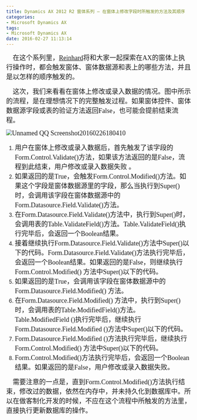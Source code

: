 ```yaml
---
title: Dynamics AX 2012 R2 窗体系列 – 在窗体上修改字段时所触发的方法及其顺序
categories:
- Microsoft Dynamics AX
tags:
- Microsoft Dynamics AX
date: 2016-02-27 11:13:14
---
```


<span style="font-family: '微软雅黑 Light'; font-size: large;">    在这个系列里，[Reinhard](http://reinhardhsu.com)将和大家一起探索在AX的窗体上执行操作时，都会触发窗体、窗体数据源和表上的哪些方法，并且是以怎样的顺序触发的。</span>

<span style="font-family: '微软雅黑 Light'; font-size: large;">    这次，我们来看看在窗体上修改或录入数据的情况。图中所示的流程，是在理想情况下的完整触发过程。如果窗体控件、窗体数据源字段或表的验证方法返回False，也可能会提前结束流程。</span><span id="more-583"></span>

<span style="font-family: '微软雅黑 Light'; font-size: large;">![Unnamed QQ Screenshot20160226180410](http://reinhardhsu.com/wp-content/uploads/2016/02/Unnamed-QQ-Screenshot20160226180410.jpg "Unnamed QQ Screenshot20160226180410")</span>

1.  <span style="font-family: '微软雅黑 Light'; font-size: large;">用户在窗体上修改或录入数据后，首先触发了该字段的Form.Control.Validate()方法，如果该方法返回的是False，流程到此结束，用户修改或录入数据失败 。</span>
2.  <span style="font-family: '微软雅黑 Light'; font-size: large;">如果返回的是True，会触发Form.Control.Modified()方法。如果这个字段是窗体数据源里的字段，那么当执行到Super()时，会调用该字段在窗体数据源中的Form.Datasource.Field.Validate()方法。</span>
3.  <span style="font-family: '微软雅黑 Light'; font-size: large;">在Form.Datasource.Field.Validate()方法中，执行到Super()时，会调用表的Table.ValidateField()方法。Table.ValidateField()执行完毕后，会返回一个Boolean结果。</span>
4.  <span style="font-family: '微软雅黑 Light'; font-size: large;">接着继续执行Form.Datasource.Field.Validate()方法中Super()以下的代码。Form.Datasource.Field.Validate()方法执行完毕后，会返回一个Boolean结果。如果返回的是False，则继续执行Form.Control.Modified() 方法中Super()以下的代码。</span>
5.  <span style="font-family: '微软雅黑 Light'; font-size: large;">如果返回的是True，会调用该字段在窗体数据源中的 Form.Datasource.Field.Modified() 方法。</span>
6.  <span style="font-family: '微软雅黑 Light'; font-size: large;">在Form.Datasource.Field.Modified() 方法中，执行到Super()时，会调用表的Table.ModifiedField()方法。Table.ModifiedField ()执行完毕后，继续执行Form.Datasource.Field.Modified ()方法中Super()以下的代码。</span>
7.  <span style="font-family: '微软雅黑 Light'; font-size: large;">Form.Datasource.Field.Modified ()方法执行完毕后，继续执行Form.Control.Modified() 方法中Super()以下的代码。</span>
8.  <span style="font-family: '微软雅黑 Light'; font-size: large;">Form.Control.Modified()方法执行完毕后，会返回一个Boolean结果。如果返回的是False，用户修改或录入数据失败。</span>

<span style="font-family: '微软雅黑 Light'; font-size: large;">    需要注意的一点是，直到Form.Control.Modified()方法执行结束，修改过的数据，依然在内存中，并未持久化到数据库中。所以在做客制化开发的时候，不应在这个流程中所触发的方法里，直接执行更新数据库的操作。</span>

&nbsp;
